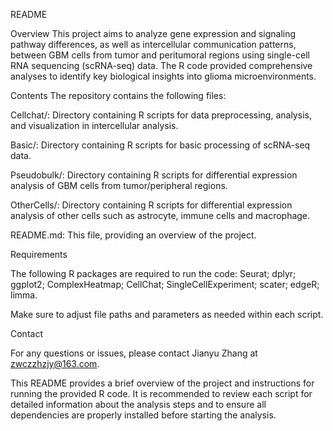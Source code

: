 README


Overview
This project aims to analyze gene expression and signaling pathway differences, as well as intercellular communication patterns, between GBM cells from tumor and peritumoral regions using single-cell RNA sequencing (scRNA-seq) data. The R code provided comprehensive analyses to identify key biological insights into glioma microenvironments.


Contents
The repository contains the following files:


Cellchat/: Directory containing R scripts for data preprocessing, analysis, and visualization in intercellular analysis.


Basic/: Directory containing R scripts for basic processing of scRNA-seq data.


Pseudobulk/: Directory containing R scripts for differential expression analysis of GBM cells from tumor/peripheral regions.


OtherCells/: Directory containing R scripts for differential expression analysis of other cells such as astrocyte, immune cells and macrophage.



README.md: This file, providing an overview of the project.


Requirements


The following R packages are required to run the code:
Seurat; dplyr; ggplot2; ComplexHeatmap; CellChat; SingleCellExperiment; scater; edgeR; limma.



Make sure to adjust file paths and parameters as needed within each script.


Contact


For any questions or issues, please contact Jianyu Zhang at zwczzhzjy@163.com.


This README provides a brief overview of the project and instructions for running the provided R code. It is recommended to review each script for detailed information about the analysis steps and to ensure all dependencies are properly installed before starting the analysis.
